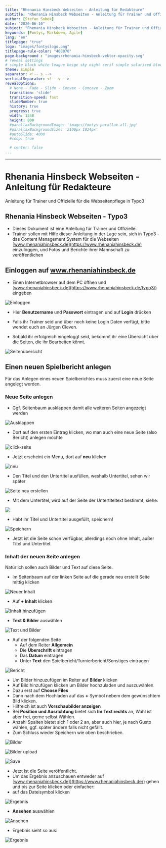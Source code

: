 ```yaml
---
title: "Rhenania Hinsbeck Webseiten - Anleitung für Redakteure"
subtitle: "Rhenania Hinsbeck Webseiten - Anleitung für Trainer und Offizielle für die Webseitenpflege in Typo3"
author: [Stefan Sobek]
date: "2020-06-10"
subject: "Rhenania Hinsbeck Webseiten - Anleitung für Trainer und Offizielle für die Webseitenpflege in Typo3"
keywords: [Fontys, Markdown, Agile]
lang: "en"
titlepage: "true"
logo: "images/fontyslogo.png"
titlepage-rule-color: "400070"
page-background : "images/rhenania-hinsbeck-vektor-opacity.svg"
# reveal settings
# simple black white league beige sky night serif simple solarized blood moon
theme: simple
separator: <!-- s -->
verticalSeparator: <!-- v -->
revealOptions:
  # None - Fade - Slide - Convex - Concave - Zoom
  transition: 'slide'
  transition-speed: fast
  slideNumber: true
  history: true
  progress: true
  width: 1248
  height: 800
  #parallaxBackgroundImage: 'images/fontys-parallax-all.jpg'
  #parallaxBackgroundSize: '2100px 1024px'
  #autoSlide: 4000
  #loop: true

  # center: false
...
```

---

# Rhenania Hinsbeck Webseiten - Anleitung für Redakteure
<!-- .slide: data-background="images/rhenania-hinsbeck-vektor-opacity.svg" -->
Anleitung für Trainer und Offizielle für die Webseitenpflege in Typo3

<!-- s -->

## Rhenania Hinsbeck Webseiten - Typo3

- Dieses Dokument ist eine Anleitung für Trainer und Offizielle.
- Trainer sollen mit Hilfe dieser Anleitung in der Lage sein, sich in Typo3 - das Content Management System für die Webseiten [www.rhenaniahinsbeck.de](https://www.rhenaniahinsbeck.de) einzuloggen, und Fotos und Berichte ihrer Mannschaft zu veröffentlichen

<!-- s -->

## Einloggen auf www.rhenaniahinsbeck.de

- Einen Internetbrowser auf dem PC öffnen und [www.rhenaniahinsbeck.de](https://www.rhenaniahinsbeck.de/typo3/) eingeben

![Einloggen](images/01-einloggen.jpg)

- Hier **Benutzername** und **Passwort** eintragen und auf **Login** drücken

- Falls ihr Trainer seid und über noch keine Login Daten verfügt, bitte wendet euch an Jürgen Cleven. 
- Sobald ihr erfolgreich eingeloggt seid, bekommt ihr eine Übersicht über die Seiten, die ihr Bearbeiten könnt. 
  
![Seitenübersicht](images/02-uebersicht.jpg)

## Einen neuen Spielbericht anlegen

Für das Anlegen eines neuen Spielberichtes muss zuerst eine neue Seite angelegt werden.

### Neue Seite anlegen

- Ggf. Seitenbaum ausklappen damit alle weiteren Seiten angezeigt werden

![Ausklappen](images/03-ausklappen.jpg)

- Dort auf den ersten Eintrag klicken, wo man auch eine neue Seite (also Bericht) anlegen möchte

![click-seite](images/03-click-document.jpg)

- Jetzt erscheint ein Menu, dort auf **neu** klicken

![neu](images/04-neu.jpg)

- Den Titel und den Untertitel ausfüllen, weshalb Untertitel, sehen wir später

![Seite neu erstellen](images/05-seite-neu-erstellen.jpg)

- Mit dem Untertitel, wird auf der Seite der Untertiteltext bestimmt, siehe:

![](images/06-seite-neu-erstellen.jpg)

- Habt ihr Titel und Untertitel ausgefüllt, speichern!

![Speichern](images/07-speichern.jpg)

- Jetzt ist die Seite schon verfügbar, allerdings noch ohne Inhalt, außer Titel und Untertitel.

### Inhalt der neuen Seite anlegen

Natürlich sollen auch Bilder und Text auf diese Seite. 

- Im Seitenbaum auf der linken Seite auf die gerade neu erstellt Seite mittig klicken

![Neuer Inhalt](images/08-neuer-inhalt.jpg)

- Auf **+ Inhalt** klicken

![Inhalt hinzufügen](images/09-inhalt-hinzu.jpg)

- **Text & Bilder** auswählen

![Text und Bilder](images/10-text-bilder.jpg)

- Auf der folgenden Seite 
  - Auf dem Reiter **Allgemein**
  - Die **Überschrift** eintragen
  - Das **Datum** eintragen
  - Unter **Text** den Spielbericht/Turnierbericht/Sonstiges eintragen

![Bericht](images/11-bericht.jpg)

- Um Bilder hinzuzufügen im Reiter auf **Bilder** klicken
- Auf Bild hinzufügen klicken um Bilder hochzuladen und auszuwählen. 
- Dazu erst auf **Choose Files**
- Dann nach dem Hochladen auf das **+** Symbol nebem dem gewünschtem Bild klicken. 
- Hilfreich ist auch **Vorschaubilder anzeigen**
- Bei **Position und Ausrichtung** bietet sich **Im Text rechts** an, Wahl ist aber frei, gerne selbst Wählen.
- Anzahl Spalten bietet sich 1 oder 2 an, aber auch hier, je nach Gusto wählen, ggf. später ändern falls nicht gefällt.
- Zum Schluss wieder Speichern wie oben beschrieben.

![Bilder](images/12-bericht-bilder.jpg)

![Bilder upload](images/13-pic-upload.jpg)

![Save](images/14-save.jpg)

- Jetzt ist die Seite veröffentlicht. 
- Um das Ergebnis anzuschauen entweder auf [www.rhenaniahinsbeck.de]](https://www.rhenaniahinsbeck.de/) gehen und bis zur Seite klicken oder einfacher:
- auf das Dateisymbol klicken

![Ergebnis](images/15-ergebnis.jpg)

- **Ansehen** auswählen

![Ansehen](images/16-ansehen.jpg)

- Ergebnis sieht so aus:

![Ergebnis](images/17-bericht.jpg)